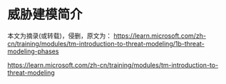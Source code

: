 # 威胁建模简介


本文为摘录(或转载)，侵删，原文为： https://learn.microsoft.com/zh-cn/training/modules/tm-introduction-to-threat-modeling/1b-threat-modeling-phases

<https://learn.microsoft.com/zh-cn/training/modules/tm-introduction-to-threat-modeling>

